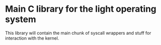 # Main C library for the light operating system

This library will contain the main chunk of syscall wrappers and stuff for interaction with the kernel.
